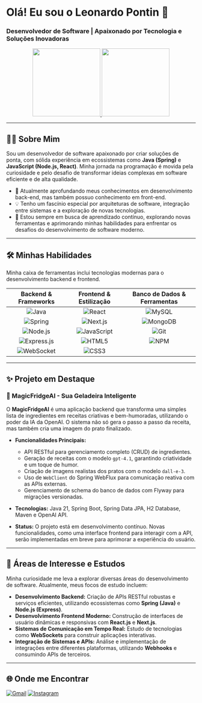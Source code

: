 # Olá! Eu sou o Leonardo Pontin 👋

### Desenvolvedor de Software | Apaixonado por Tecnologia e Soluções Inovadoras

<div align="center">
  <a href="https://github.com/Pontinn">
    <img height="180em" src="https://github-readme-stats.vercel.app/api?username=Pontinn&show_icons=true&theme=dracula&include_all_commits=true&count_private=true"/>
    <img height="180em" src="https://github-readme-stats.vercel.app/api/top-langs/?username=Pontinn&layout=compact&langs_count=7&theme=dracula"/>
  </a>
</div>

---

## 👨‍💻 Sobre Mim

Sou um desenvolvedor de software apaixonado por criar soluções de ponta, com sólida experiência em ecossistemas como **Java (Spring)** e **JavaScript (Node.js, React)**. Minha jornada na programação é movida pela curiosidade e pelo desafio de transformar ideias complexas em software eficiente e de alta qualidade.

- 🚀 Atualmente aprofundando meus conhecimentos em desenvolvimento back-end, mas também possuo conhecimento em front-end.
- 💡 Tenho um fascínio especial por arquiteturas de software, integração entre sistemas e a exploração de novas tecnologias.
- 🌱 Estou sempre em busca de aprendizado contínuo, explorando novas ferramentas e aprimorando minhas habilidades para enfrentar os desafios do desenvolvimento de software moderno.

---

## 🛠️ Minhas Habilidades

Minha caixa de ferramentas inclui tecnologias modernas para o desenvolvimento backend e frontend.

| Backend & Frameworks | Frontend & Estilização | Banco de Dados & Ferramentas |
| :---: | :---: | :---: |
| ![Java](https://img.shields.io/badge/Java-ED8B00?style=for-the-badge&logo=openjdk&logoColor=white) | ![React](https://img.shields.io/badge/React-20232A?style=for-the-badge&logo=react&logoColor=61DAFB) | ![MySQL](https://img.shields.io/badge/MySQL-4479A1?style=for-the-badge&logo=mysql&logoColor=white) |
| ![Spring](https://img.shields.io/badge/Spring-6DB33F?style=for-the-badge&logo=spring&logoColor=white) | ![Next.js](https://img.shields.io/badge/Next.js-000000?style=for-the-badge&logo=nextdotjs&logoColor=white) | ![MongoDB](https://img.shields.io/badge/MongoDB-47A248?style=for-the-badge&logo=mongodb&logoColor=white) |
| ![Node.js](https://img.shields.io/badge/Node.js-339933?style=for-the-badge&logo=nodedotjs&logoColor=white) | ![JavaScript](https://img.shields.io/badge/JavaScript-F7DF1E?style=for-the-badge&logo=javascript&logoColor=black) | ![Git](https://img.shields.io/badge/GIT-E44C30?style=for-the-badge&logo=git&logoColor=white) |
| ![Express.js](https://img.shields.io/badge/Express.js-000000?style=for-the-badge&logo=express&logoColor=white) | ![HTML5](https://img.shields.io/badge/HTML5-E34F26?style=for-the-badge&logo=html5&logoColor=white) | ![NPM](https://img.shields.io/badge/NPM-CB3837?style=for-the-badge&logo=npm&logoColor=white) |
| ![WebSocket](https://img.shields.io/badge/WebSocket-010101?style=for-the-badge&logo=websocket&logoColor=white) | ![CSS3](https://img.shields.io/badge/CSS3-1572B6?style=for-the-badge&logo=css3&logoColor=white) |  |

---

## ✨ Projeto em Destaque

### 🍳 MagicFridgeAI - Sua Geladeira Inteligente

O **MagicFridgeAI** é uma aplicação backend que transforma uma simples lista de ingredientes em receitas criativas e bem-humoradas, utilizando o poder da IA da OpenAI. O sistema não só gera o passo a passo da receita, mas também cria uma imagem do prato finalizado.

-   **Funcionalidades Principais:**
    -   API RESTful para gerenciamento completo (CRUD) de ingredientes.
    -   Geração de receitas com o modelo `gpt-4.1`, garantindo criatividade e um toque de humor.
    -   Criação de imagens realistas dos pratos com o modelo `dall-e-3`.
    -   Uso de `WebClient` do Spring WebFlux para comunicação reativa com as APIs externas.
    -   Gerenciamento de schema do banco de dados com Flyway para migrações versionadas.

-   **Tecnologias:** Java 21, Spring Boot, Spring Data JPA, H2 Database, Maven e OpenAI API.

-   **Status:** O projeto está em desenvolvimento contínuo. Novas funcionalidades, como uma interface frontend para interagir com a API, serão implementadas em breve para aprimorar a experiência do usuário.

---

## 🚀 Áreas de Interesse e Estudos

Minha curiosidade me leva a explorar diversas áreas do desenvolvimento de software. Atualmente, meus focos de estudo incluem:

-   **Desenvolvimento Backend:** Criação de APIs RESTful robustas e serviços eficientes, utilizando ecossistemas como **Spring (Java)** e **Node.js (Express)**.
-   **Desenvolvimento Frontend Moderno:** Construção de interfaces de usuário dinâmicas e responsivas com **React.js** e **Next.js**.
-   **Sistemas de Comunicação em Tempo Real:** Estudo de tecnologias como **WebSockets** para construir aplicações interativas.
-   **Integração de Sistemas e APIs:** Análise e implementação de integrações entre diferentes plataformas, utilizando **Webhooks** e consumindo APIs de terceiros.

---

## 🌐 Onde me Encontrar

<div align="left">
  <a href="mailto:leo.pontin2@gmail.com" target="_blank"><img src="https://img.shields.io/badge/Gmail-D14836?style=for-the-badge&logo=gmail&logoColor=white" alt="Gmail"></a>
  <a href="https://www.instagram.com/pontin.leo/" target="_blank"><img src="https://img.shields.io/badge/Instagram-E4405F?style=for-the-badge&logo=instagram&logoColor=white" alt="Instagram"></a>
</div>
